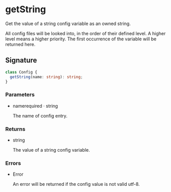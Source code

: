 # getString

Get the value of a string config variable as an owned string.

All config files will be looked into, in the order of their
defined level. A higher level means a higher priority. The
first occurrence of the variable will be returned here.

## Signature

```ts
class Config {
  getString(name: string): string;
}
```

### Parameters

<ul class="param-ul">
  <li class="param-li param-li-root">
    <span class="param-name">name</span><span class="param-required">required</span>&nbsp;·&nbsp;<span class="param-type">string</span>
    <br>
    <p class="param-description">The name of config entry.</p>
  </li>
</ul>

### Returns

<ul class="param-ul">
  <li class="param-li param-li-root">
    <span class="param-type">string</span>
    <br>
    <p class="param-description">The value of a string config variable.</p>
  </li>
</ul>

### Errors

<ul class="param-ul">
  <li class="param-li param-li-root">
    <span class="param-type">Error</span>
    <br>
    <p class="param-description">An error will be returned if the config value is not valid utf-8.</p>
  </li>
</ul>